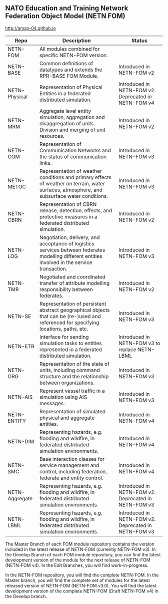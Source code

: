 ## NATO Education and Training Network Federation Object Model (NETN FOM)

http://amsp-04.github.io

|Repo|Description|Status|
|---|---|---|
|NETN-FOM| All modules combined for specific NETN-FOM version.| |
|NETN-BASE| Common definitions of datatypes and extends the RPR-BASE FOM Module.|Introduced in NETN-FOM v2 |
|NETN-Physical| Representation of Physical Entities in a federated distributed simulation.|Introduced in NETN-FOM v2. Deprecated in NETN-FOM v4|
|NETN-MRM| Aggregate level entity simulation, aggregation and disaggregation of units. Division and merging of unit resources.|Introduced in NETN-FOM v2 |
|NETN-COM| Representation of Communication Networks and the status of communication links.|Introduced in NETN-FOM v3|
|NETN-METOC| Representation of weather conditions and primary effects of weather on terrain, water surfaces, atmosphere, and subsurface water conditions.|Introduced in NETN-FOM v3 |
|NETN-CBRN| Representation of CBRN release, detection, effects, and protective measures in a federated distributed simulation.|Introduced in NETN-FOM v2 |
|NETN-LOG| Negotiation, delivery, and acceptance of logistics services between federates modelling different entities involved in the service transaction. | Introduced in NETN-FOM v3 |
|NETN-TMR| Negotiated and coordinated transfer of attribute modelling responsibility between federates. |Introduced in NETN-FOM v2 |
|NETN-SE| Representation of persistent abstract geographical objects that can be (re-)used and referenced for specifying locations, paths, etc. |Introduced in NETN-FOM v3 |
|NETN-ETR| Interface for sending simulation tasks to entities represented in a federated distributed simulation.| Introduced in NETN-FOM v3 to replace NETN-LBML|
|NETN-ORG| Representation of the state of units, including command structure and the relationship between organizations. | Introduced in NETN-FOM v3|
|NETN-AIS| Represent vessel traffic in a simulation using AIS messages.| Introduced in NETN-FOM v3|
|NETN-ENTITY| Representation of simulated physical and aggregate entities.| Introduced in NETN-FOM v4 |
|NETN-DIM| Representing hazards, e.g. flooding and wildfire, in federated distributed simulation environments.|Introduced in NETN-FOM v4|
|NETN-SMC| Base interaction classes for service management and control, including federation, federate and entity control.|Introduced in NETN-FOM v4 |
|NETN-Aggregate| Representing hazards, e.g. flooding and wildfire, in federated distributed simulation environments.|Introduced in NETN-FOM v2. Deprecated in NETN-FOM v3|
|NETN-LBML| Representing hazards, e.g. flooding and wildfire, in federated distributed simulation environments.|Introduced in NETN-FOM v2. Deprecated in NETN-FOM v3|

The Master Branch of each FOM module repository contains the version included in the latest release of NETN-FOM (currently NETN-FOM v3).
In the Develop Branch of each FOM module repository, you can find the latest development version of the module for the next release of NETN-FOM (NETN-FOM v4).
In the Edit Branches, you will find work-in-progress.

In the NETN-FOM repository, you will find the complete NETN-FOM. 
In the Master branch, you will find the complete set of modules for the latest released version of NETN-FOM (NETN-FOM v3.0).
You will find the latest development version of the complete NETN-FOM (Draft NETN-FOM v4) in the Develop branch.
